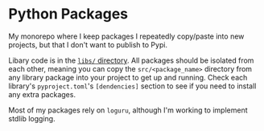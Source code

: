 # Python Packages

My monorepo where I keep packages I repeatedly copy/paste into new projects, but that I don't want to publish to Pypi.

Libary code is in the [`libs/` directory](./libs/). All packages should be isolated from each other, meaning you can copy the `src/<package_name>` directory from any library package into your project to get up and running. Check each library's `pyproject.toml`'s `[dendencies]` section to see if you need to install any extra packages.

Most of my packages rely on `loguru`, although I'm working to implement stdlib logging.
